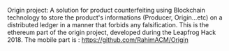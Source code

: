 Origin project:
A solution for product counterfeiting using Blockchain technology to store the product's informations (Producer, Origin...etc) on a distributed ledger in a manner that forbids any falsification.
This is the ethereum part of the origin project, developed during the Leapfrog Hack 2018.
The mobile part is : https://github.com/RahimACM/Origin
